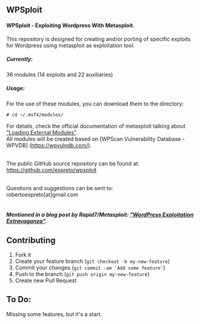 ## WPSploit

#### WPSploit - Exploiting Wordpress With Metasploit.

This repository is designed for creating and/or porting of specific exploits 
for Wordpress using metasploit as exploitation tool.

##### Currently:</br>
36 modules (14 exploits and 22 auxiliaries)

##### Usage:</br>
For the use of these modules, you can download them to the directory:
```
# cd ~/.msf4/modules/
```
For details, check the official documentation of metasploit talking about ["Loading External Modules"](https://github.com/rapid7/metasploit-framework/wiki/Loading-External-Modules).</br>
All modules will be created based on [WPScan Vulnerability Database - WPVDB] (https://wpvulndb.com/).</br></br>

The public GitHub source repository can be found at:</br>
https://github.com/espreto/wpsploit</br></br>

Questions and suggestions can be sent to:</br>
robertoespreto[at]gmail.com</br></br>
 
##### Mentioned in a blog post by Rapid7/Metasploit: ["WordPress Exploitation Extravaganza"](https://community.rapid7.com/Rapid7_BlogPostDetail?id=a111400000AaxKdAAJ).


Contributing
--
1. Fork it
2. Create your feature branch (```git checkout -b my-new-feature```)
3. Commit your changes (```git commit -am 'Add some feature'```)
4. Push to the branch (```git push origin my-new-feature```)
5. Create new Pull Request

To Do:
--
Missing some features, but it's a start.
